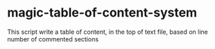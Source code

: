 # magic-table-of-content-system
This script write a table of content, in the top of text file, based on line number of commented sections
